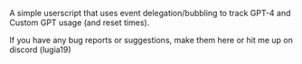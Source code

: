 A simple userscript that uses event delegation/bubbling to track GPT-4 and Custom GPT usage (and reset times).

If you have any bug reports or suggestions, make them here or hit me up on discord (lugia19)
